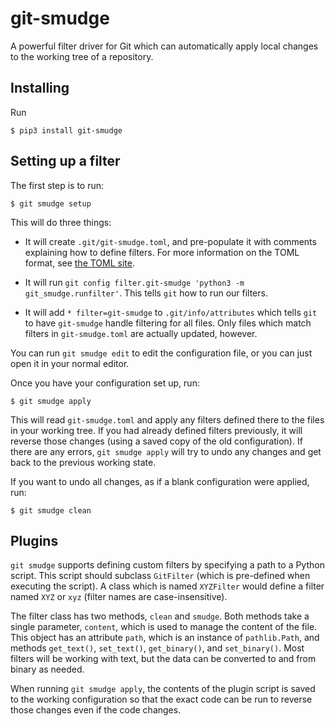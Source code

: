 git-smudge
==========

A powerful filter driver for Git which can automatically apply local changes to the
working tree of a repository.

## Installing

Run

```
$ pip3 install git-smudge
```

## Setting up a filter

The first step is to run:

```
$ git smudge setup
```

This will do three things:

* It will create `.git/git-smudge.toml`, and pre-populate it with comments explaining how
  to define filters. For more information on the TOML format, see [the TOML site](https://toml.io/en/v1.0.0).

* It will run `git config filter.git-smudge 'python3 -m git_smudge.runfilter'`. This tells
  `git` how to run our filters.

* It will add `* filter=git-smudge` to `.git/info/attributes` which tells `git` to have
  `git-smudge` handle filtering for all files. Only files which match filters in
  `git-smudge.toml` are actually updated, however.

You can run `git smudge edit` to edit the configuration file, or you can just open it in
your normal editor.

Once you have your configuration set up, run:

```
$ git smudge apply
```

This will read `git-smudge.toml` and apply any filters defined there to the files in your
working tree. If you had already defined filters previously, it will reverse those changes
(using a saved copy of the old configuration). If there are any errors, `git smudge apply`
will try to undo any changes and get back to the previous working state.

If you want to undo all changes, as if a blank configuration were applied, run:

```
$ git smudge clean
```

## Plugins

`git smudge` supports defining custom filters by specifying a path to a Python
script. This script should subclass `GitFilter` (which is pre-defined when executing the
script). A class which is named `XYZFilter` would define a filter named `XYZ` or `xyz`
(filter names are case-insensitive).

The filter class has two methods, `clean` and `smudge`. Both methods take a single
parameter, `content`, which is used to manage the content of the file. This object has an
attribute `path`, which is an instance of `pathlib.Path`, and methods `get_text()`,
`set_text()`, `get_binary()`, and `set_binary()`. Most filters will be working with text,
but the data can be converted to and from binary as needed.

When running `git smudge apply`, the contents of the plugin script is saved to the working
configuration so that the exact code can be run to reverse those changes even if the code
changes.

